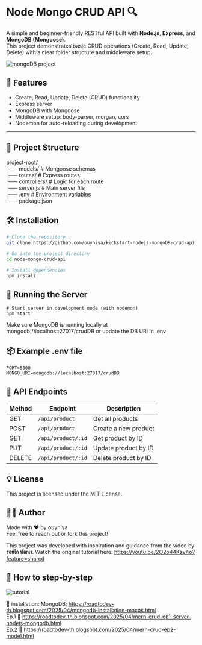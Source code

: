 # Node Mongo CRUD API 🔍

A simple and beginner-friendly RESTful API built with **Node.js**, **Express**, and **MongoDB (Mongoose)**.  
This project demonstrates basic CRUD operations (Create, Read, Update, Delete) with a clear folder structure and middleware setup.

![mongoDB project](https://blogger.googleusercontent.com/img/b/R29vZ2xl/AVvXsEga7P9XPsZIoDdkrK7TerP5mNnFQMrPIs05CXtcodNvhf-AOZw2PdXn4lj0WIqisEZE6zVhsv1m2r7_D03FEHYuobrqTFV0xULl4Garn0J6RUfK2JeXPYFfJtPPZvjHXviDuoN9XX3fmfDcgzCKvYJjSPfcZb5JzRZIg-UaYH9wRMpRD0uXdSQnBlPjlYi1/s1306/Screenshot%202025-04-29%20at%2014.03.47.png)

## 🚀 Features

- Create, Read, Update, Delete (CRUD) functionality
- Express server
- MongoDB with Mongoose
- Middleware setup: body-parser, morgan, cors
- Nodemon for auto-reloading during development

---

## 📁 Project Structure
project-root/  
├── models/ # Mongoose schemas  
├── routes/ # Express routes  
├── controllers/ # Logic for each route  
├── server.js # Main server file  
├── .env # Environment variables  
└── package.json  

## 🛠️ Installation

```bash
# Clone the repository
git clone https://github.com/ouyniya/kickstart-nodejs-mongoDB-crud-api.git

# Go into the project directory
cd node-mongo-crud-api

# Install dependencies
npm install
```

## 🧪 Running the Server

```
# Start server in development mode (with nodemon)
npm start
```
Make sure MongoDB is running locally at mongodb://localhost:27017/crudDB or update the DB URI in .env


## 📦 Example .env file
```
PORT=5000
MONGO_URI=mongodb://localhost:27017/crudDB
```


## 📡 API Endpoints

| Method | Endpoint         | Description        |
|--------|------------------|--------------------|
| GET    | `/api/product`     | Get all products      |
| POST   | `/api/product`     | Create a new product  |
| GET    | `/api/product/:id` | Get product by ID     |
| PUT    | `/api/product/:id` | Update product by ID  |
| DELETE | `/api/product/:id` | Delete product by ID  |


## 💡 License
This project is licensed under the MIT License.


## 🙋‍♀️ Author
Made with ❤️ by ouyniya  
Feel free to reach out or fork this project!


This project was developed with inspiration and guidance from the video by **รอยไถ พัฒนา**.  Watch the original tutorial here:
https://youtu.be/2O2o44Kzy4o?feature=shared


## 📌  How to step-by-step  

![tutorial](https://imgur.com/Cg2IyYp.jpeg)

🎁 installation: MongoDB: https://roadtodev-th.blogspot.com/2025/04/mongodb-installation-macos.html  
Ep.1 📔 https://roadtodev-th.blogspot.com/2025/04/mern-crud-ep1-server-nodejs-mongodb.html  
Ep.2 📂 https://roadtodev-th.blogspot.com/2025/04/mern-crud-ep2-model.html  